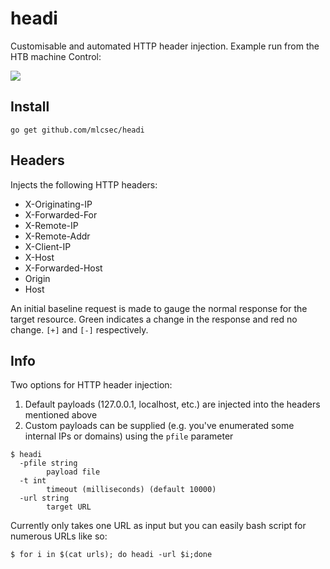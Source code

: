 # headi
Customisable and automated HTTP header injection.  Example run from the HTB machine Control:

<a href="https://asciinema.org/a/381187" target="_blank"><img src="https://asciinema.org/a/381187.svg" /></a>

## Install
```
go get github.com/mlcsec/headi
```

## Headers
Injects the following HTTP headers:
* X-Originating-IP
* X-Forwarded-For
* X-Remote-IP
* X-Remote-Addr
* X-Client-IP
* X-Host
* X-Forwarded-Host
* Origin
* Host

An initial baseline request is made to gauge the normal response for the target resource.  Green indicates a change in the response and red no change.  `[+]` and `[-]` respectively.


## Info
Two options for HTTP header injection:

1. Default payloads (127.0.0.1, localhost, etc.) are injected into the headers mentioned above
2. Custom payloads can be supplied (e.g. you've enumerated some internal IPs or domains) using the `pfile` parameter

```
$ headi
  -pfile string
    	payload file
  -t int
    	timeout (milliseconds) (default 10000)
  -url string
    	target URL
```
Currently only takes one URL as input but you can easily bash script for numerous URLs like so:
```
$ for i in $(cat urls); do headi -url $i;done
```
